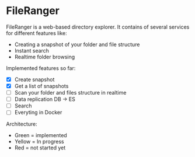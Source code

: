 # FileRanger

FileRanger is a web-based directory explorer. It contains of several services for different features like:

* Creating a snapshot of your folder and file structure
* Instant search
* Realtime folder browsing

Implemented features so far:

- [x] Create snapshot
- [x] Get a list of snapshots
- [ ] Scan your folder and files structure in realtime
- [ ] Data replication DB -> ES
- [ ] Search
- [ ] Everyting in Docker

Architecture:

* Green = implemented
* Yellow = In progress
* Red = not started yet